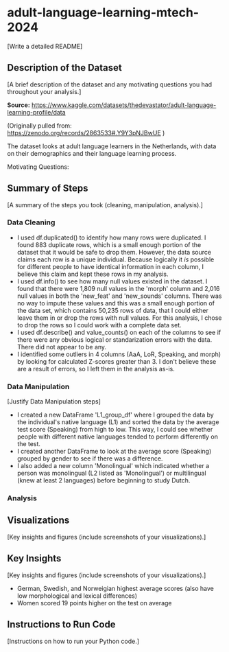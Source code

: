 # adult-language-learning-mtech-2024

[Write a detailed README]

## Description of the Dataset

[A brief description of the dataset and any motivating questions you had throughout your analysis.]

**Source:** https://www.kaggle.com/datasets/thedevastator/adult-language-learning-profile/data

(Originally pulled from: https://zenodo.org/records/2863533#.Y9Y3pNJBwUE )

The dataset looks at adult language learners in the Netherlands, with data on their demographics and their language learning process.

Motivating Questions:


## Summary of Steps 

[A summary of the steps you took (cleaning, manipulation, analysis).]

### Data Cleaning
* I used df.duplicated() to identify how many rows were duplicated. I found 883 duplicate rows, which is a small enough portion of the dataset that it would be safe to drop them. However, the data source claims each row is a unique individual. Because logically it *is* possible for different people to have identical information in each column, I believe this claim and kept these rows in my analysis.
* I used df.info() to see how many null values existed in the dataset. I found that there were 1,809 null values in the 'morph' column and 2,016 null values in both the 'new_feat' and 'new_sounds' columns. There was no way to impute these values and this was a small enough portion of the data set, which contains 50,235 rows of data, that I could either leave them in or drop the rows with null values. For this analysis, I chose to drop the rows so I could work with a complete data set.
* I used df.describe() and value_counts() on each of the columns to see if there were any obvious logical or standarization errors with the data. There did not appear to be any.
* I identified some outliers in 4 columns (AaA, LoR, Speaking, and morph) by looking for calculated Z-scores greater than 3. I don't believe these are a result of errors, so I left them in the analysis as-is.

### Data Manipulation

[Justify Data Manipulation steps]
* I created a new DataFrame 'L1_group_df' where I grouped the data by the individual's native language (L1) and sorted the data by the average test score (Speaking) from high to low. This way, I could see whether people with different native languages tended to perform differently on the test.
* I created another DataFrame to look at the average score (Speaking) grouped by gender to see if there was a difference.
* I also added a new column 'Monolingual' which indicated whether a person was monolingual (L2 listed as 'Monolingual') or multilingual (knew at least 2 languages) before beginning to study Dutch.

### Analysis

## Visualizations

[Key insights and figures (include screenshots of your visualizations).]


## Key Insights

[Key insights and figures (include screenshots of your visualizations).]
* German, Swedish, and Norweigian highest average scores (also have low morphological and lexical differences)
* Women scored 19 points higher on the test on average

## Instructions to Run Code

[Instructions on how to run your Python code.]
